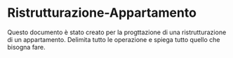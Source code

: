 # Ristrutturazione-Appartamento
Questo documento è stato creato per la progttazione di una ristrutturazione di un appartamento.
Delimita tutto le operazione e spiega tutto quello che bisogna fare.
